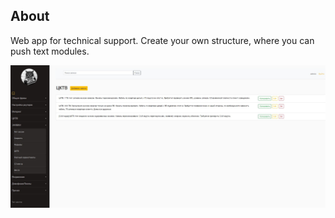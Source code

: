 ## About
Web app for technical support. Create your own structure, where you can push text modules.

<img src="Screenshot.jpg">
